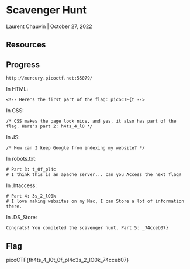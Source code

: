 # Scavenger Hunt

Laurent Chauvin | October 27, 2022

## Resources

## Progress

```
http://mercury.picoctf.net:55079/
```

In HTML:

```
<!-- Here's the first part of the flag: picoCTF{t -->
```

In CSS:

```
/* CSS makes the page look nice, and yes, it also has part of the flag. Here's part 2: h4ts_4_l0 */
```

In JS:

```
/* How can I keep Google from indexing my website? */
```

In robots.txt:

```
# Part 3: t_0f_pl4c
# I think this is an apache server... can you Access the next flag?
```

In .htaccess:

```
# Part 4: 3s_2_lO0k
# I love making websites on my Mac, I can Store a lot of information there.
```

In .DS_Store:

```
Congrats! You completed the scavenger hunt. Part 5: _74cceb07}
```

## Flag

picoCTF{th4ts_4_l0t_0f_pl4c3s_2_lO0k_74cceb07}
